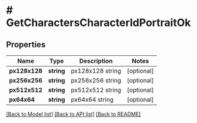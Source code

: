 # # GetCharactersCharacterIdPortraitOk

## Properties

Name | Type | Description | Notes
------------ | ------------- | ------------- | -------------
**px128x128** | **string** | px128x128 string | [optional]
**px256x256** | **string** | px256x256 string | [optional]
**px512x512** | **string** | px512x512 string | [optional]
**px64x64** | **string** | px64x64 string | [optional]

[[Back to Model list]](../../README.md#models) [[Back to API list]](../../README.md#endpoints) [[Back to README]](../../README.md)

